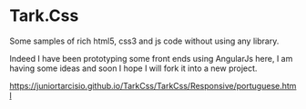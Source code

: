# Tark.Css
Some samples of rich html5, css3 and js code without using any library.

Indeed I have been prototyping some front ends using AngularJs here, I am having some ideas and soon I hope I will fork it into a new project.

https://juniortarcisio.github.io/TarkCss/TarkCss/Responsive/portuguese.html
